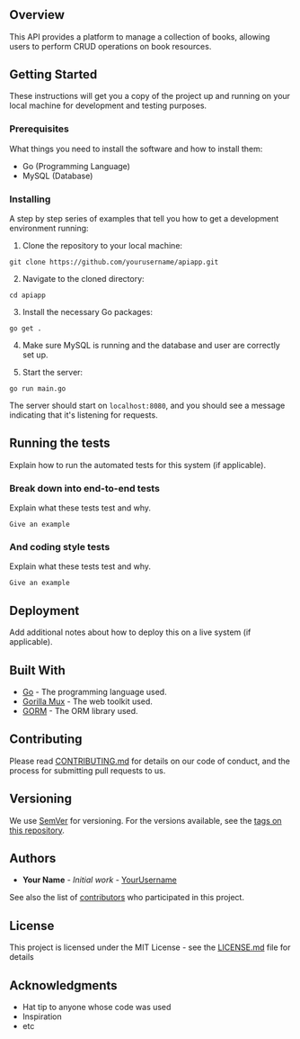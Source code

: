 
#   

## Overview

This API provides a platform to manage a collection of books, allowing users to perform CRUD operations on book resources.

## Getting Started

These instructions will get you a copy of the project up and running on your local machine for development and testing purposes.

### Prerequisites

What things you need to install the software and how to install them:

- Go (Programming Language)
- MySQL (Database)

### Installing

A step by step series of examples that tell you how to get a development environment running:

1. Clone the repository to your local machine:
```
git clone https://github.com/yourusername/apiapp.git
```

2. Navigate to the cloned directory:
```
cd apiapp
```

3. Install the necessary Go packages:
```
go get .
```

4. Make sure MySQL is running and the database and user are correctly set up.

5. Start the server:
```
go run main.go
```

The server should start on `localhost:8080`, and you should see a message indicating that it's listening for requests.

## Running the tests

Explain how to run the automated tests for this system (if applicable).

### Break down into end-to-end tests

Explain what these tests test and why.

```
Give an example
```

### And coding style tests

Explain what these tests test and why.

```
Give an example
```

## Deployment

Add additional notes about how to deploy this on a live system (if applicable).

## Built With

* [Go](https://golang.org/) - The programming language used.
* [Gorilla Mux](https://github.com/gorillamux) - The web toolkit used.
* [GORM](https://gorm.io/) - The ORM library used.

## Contributing

Please read [CONTRIBUTING.md](https://github.com/yourusername/apiapp/blob/master/CONTRIBUTING.md) for details on our code of conduct, and the process for submitting pull requests to us.

## Versioning

We use [SemVer](http://semver.org/) for versioning. For the versions available, see the [tags on this repository](https://github.com/yourusername/apiapp/tags).

## Authors

* **Your Name** - *Initial work* - [YourUsername](https://github.com/yourusername)

See also the list of [contributors](https://github.com/yourusername/apiapp/contributors) who participated in this project.

## License

This project is licensed under the MIT License - see the [LICENSE.md](LICENSE.md) file for details

## Acknowledgments

* Hat tip to anyone whose code was used
* Inspiration
* etc
```

